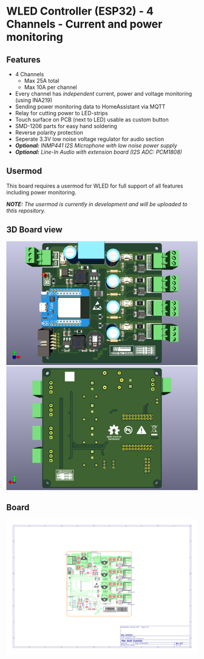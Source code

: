 # WLED Controller (ESP32) - 4 Channels - Current and power monitoring

## Features
- 4 Channels
    - Max 25A total
    - Max 10A per channel
- Every channel has _independent_ current, power and voltage monitoring (using INA219)
- Sending power monitoring data to HomeAssistant via MQTT
- Relay for cutting power to LED-strips
- Touch surface on PCB (next to LED) usable as custom button
- SMD-1206 parts for easy hand soldering
- Reverse polarity protection
- Seperate 3.3V low noise voltage regulator for audio section
- _**Optional:** INMP441 I2S Microphone with low noise power supply_
- _**Optional:** Line-In Audio with extension board (I2S ADC: PCM1808)_

## Usermod
This board requires a usermod for WLED for full support of all features including power monitoring.

_**NOTE:** The usermod is currently in development and will be uploaded to thtis repository._

## 3D Board view
<p align="center" width="100%">
<img src="/plots/3d_front.png" alt="3D PCB"/>
<img src="/plots/3d_back.png" alt="3D PCB"/>
</p>

## Board
<p align="center" width="100%">
<img src="/plots/board/board_front.png" alt="3D PCB"/>
</p>
